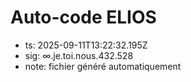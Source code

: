 # Auto-code ELIOS
- ts: 2025-09-11T13:22:32.195Z
- sig: ∞.je.toi.nous.432.528
- note: fichier généré automatiquement